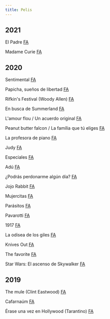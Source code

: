 ```yaml
---
title: Pelis
---
```


## 2021

El Padre [FA](https://www.filmaffinity.com/es/film701512.html)

Madame Curie [FA](https://www.filmaffinity.com/es/film218688.html)

## 2020

Sentimental [FA](https://www.filmaffinity.com/es/film523417.html)

Papicha, sueños de libertad [FA](https://www.filmaffinity.com/es/film251106.html)

Rifkin's Festival (Woody Allen) [FA](https://www.filmaffinity.com/es/film761443.html)

En busca de Summerland [FA](https://www.filmaffinity.com/es/film710063.html)

L'amour flou / Un acuerdo original [FA](https://www.filmaffinity.com/es/film333365.html)

Peanut butter falcon / La família que tú eliges [FA](https://www.filmaffinity.com/es/film964421.html)

La profesora de piano [FA](https://www.filmaffinity.com/es/film717328.html)

Judy [FA](https://www.filmaffinity.com/es/film845142.html)

Especiales [FA](https://www.filmaffinity.com/es/film608545.html)

Adú [FA](https://www.filmaffinity.com/es/film307683.html)

¿Podrás perdonarme algún día? [FA](https://www.filmaffinity.com/es/film368446.html)

Jojo Rabbit [FA](https://www.filmaffinity.com/es/film760663.html)

Mujercitas [FA](https://www.filmaffinity.com/es/film792587.html)

Parásitos [FA](https://www.filmaffinity.com/es/film520465.html)

Pavarotti [FA](https://www.filmaffinity.com/es/film519073.html)

1917 [FA](https://www.filmaffinity.com/es/film145446.html)

La odisea de los giles [FA](https://www.filmaffinity.com/es/film988821.html)

Knives Out [FA](https://www.filmaffinity.com/es/film599723.html)

The favorite [FA](https://www.filmaffinity.com/es/film625500.html)

 Star Wars: El ascenso de Skywalker [FA](https://www.filmaffinity.com/es/film738787.html)

## 2019

The mule (Clint Eastwood) [FA](https://www.filmaffinity.com/es/film817075.html)

Cafarnaúm [FA](https://www.filmaffinity.com/es/film867213.html)

Érase una vez en Hollywood (Tarantino) [FA](https://www.filmaffinity.com/es/film169177.html)
